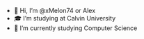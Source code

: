 - 👋 Hi, I’m @xMelon74 or Alex
- 🎓 I’m studying at Calvin University
- 📖 I’m currently studying Computer Science

<!---
xMelon74/xMelon74 is a ✨ special ✨ repository because its `README.md` (this file) appears on your GitHub profile.
You can click the Preview link to take a look at your changes.
--->
